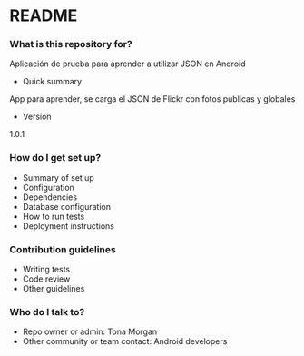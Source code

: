 # README #


### What is this repository for? ###

Aplicación de prueba para aprender a utilizar JSON en Android

* Quick summary

App para aprender, se carga el JSON de Flickr con fotos publicas y globales

* Version

1.0.1


### How do I get set up? ###

* Summary of set up
* Configuration
* Dependencies
* Database configuration
* How to run tests
* Deployment instructions

### Contribution guidelines ###

* Writing tests
* Code review
* Other guidelines

### Who do I talk to? 

* Repo owner or admin: Tona Morgan
* Other community or team contact: Android developers